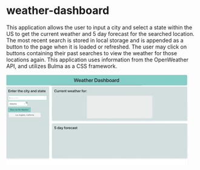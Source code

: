 # weather-dashboard
This application allows the user to input a city and select a state within the US to get the current weather and 5 day forecast for the searched location.  The most recent search is stored in local storage and is appended as a button to the page when it is loaded or refreshed.  The user may click on buttons containing their past searches to view the weather for those locations again.
This application uses information from the OpenWeather API, and utilizes Bulma as a CSS framework.

![Weather Dashboard Demo](assets/images/Animated-GIF-downsized.gif)